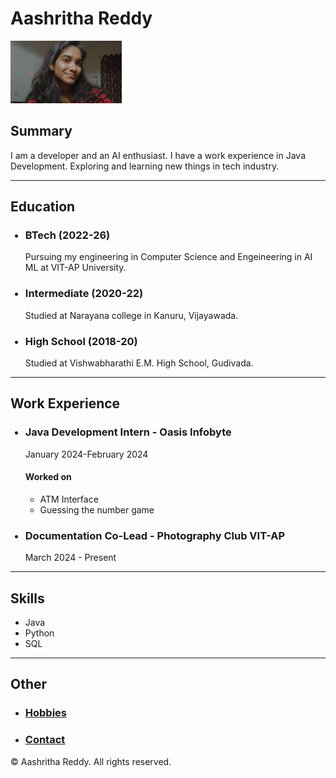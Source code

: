 <html lang="en">
<head>
    <meta charset="UTF-8">
    <title>My Resume</title>
</head>
<body>
    <h1>Aashritha Reddy</h1>
    <img src="./aashritha.jpg" height="100" />
    <h2>Summary</h2>
    <p>I am a developer and an AI enthusiast. I have a work experience in Java Development. Exploring and learning new things in tech industry.</p>
    <hr />
    <h2>Education</h2>
    <ul>
        <h3><li>BTech (2022-26)</li></h3>
        <p>Pursuing my engineering in Computer Science and Engeineering in AI ML at VIT-AP University.</p>
        <h3><li>Intermediate (2020-22)</li></h3>
        <p>Studied at Narayana college in Kanuru, Vijayawada.</p>
        <h3><li>High School (2018-20)</li></h3>
        <p>Studied at Vishwabharathi E.M. High School, Gudivada.</p>
    </ul>
    <hr />
    <h2>Work Experience</h2>
    <ul>           
        <h3><li>Java Development Intern - Oasis Infobyte</h3>   
        <p>January 2024-February 2024</p>
        <h4><p>Worked on</p></h4>
        <ul>
            <li>ATM Interface</li>
            <li>Guessing the number game</li>
        </li>
        </ul>
        <h3><li>Documentation Co-Lead - Photography Club VIT-AP</li></h3>
        <p>March 2024 - Present</p>
    </ul>
    <hr />
    <h2>Skills</h2>
    <ul>
        <li>Java</li>
        <li>Python</li>
        <li>SQL</li>      
    </ul>
    <hr />
    <h2>Other</h2>
    <ul>
        <li><h3><a href="./other/hobbies.html">Hobbies</a></h3></li>
        <li><h3><a href="./other/contact.html">Contact</a></h3></li>   
    </ul>
    <footer>
        <p>© Aashritha Reddy. All rights reserved.</p>
    </footer> 
</body>
</html>
